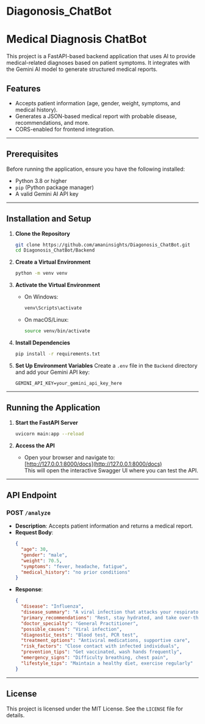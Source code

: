 # Diagonosis_ChatBot

# Medical Diagnosis ChatBot

This project is a FastAPI-based backend application that uses AI to provide medical-related diagnoses based on patient symptoms. It integrates with the Gemini AI model to generate structured medical reports.

## Features
- Accepts patient information (age, gender, weight, symptoms, and medical history).
- Generates a JSON-based medical report with probable disease, recommendations, and more.
- CORS-enabled for frontend integration.

---

## Prerequisites
Before running the application, ensure you have the following installed:
- Python 3.8 or higher
- `pip` (Python package manager)
- A valid Gemini AI API key

---

## Installation and Setup

1. **Clone the Repository**
   ```bash
   git clone https://github.com/amaninsights/Diagonosis_ChatBot.git
   cd Diagonosis_ChatBot/Backend
   ```

2. **Create a Virtual Environment**
   ```bash
   python -m venv venv
   ```

3. **Activate the Virtual Environment**
   - On Windows:
     ```bash
     venv\Scripts\activate
     ```
   - On macOS/Linux:
     ```bash
     source venv/bin/activate
     ```

4. **Install Dependencies**
   ```bash
   pip install -r requirements.txt
   ```

5. **Set Up Environment Variables**
   Create a `.env` file in the `Backend` directory and add your Gemini API key:
   ```plaintext
   GEMINI_API_KEY=your_gemini_api_key_here
   ```

---

## Running the Application

1. **Start the FastAPI Server**
   ```bash
   uvicorn main:app --reload
   ```

2. **Access the API**
   - Open your browser and navigate to:  
     [http://127.0.0.1:8000/docs](http://127.0.0.1:8000/docs)  
     This will open the interactive Swagger UI where you can test the API.

---

## API Endpoint

### POST `/analyze`
- **Description**: Accepts patient information and returns a medical report.
- **Request Body**:
  ```json
  {
    "age": 30,
    "gender": "male",
    "weight": 70.5,
    "symptoms": "fever, headache, fatigue",
    "medical_history": "no prior conditions"
  }
  ```
- **Response**:
  ```json
  {
    "disease": "Influenza",
    "disease_summary": "A viral infection that attacks your respiratory system.",
    "primary_recommendations": "Rest, stay hydrated, and take over-the-counter medications.",
    "doctor_specialty": "General Practitioner",
    "possible_causes": "Viral infection",
    "diagnostic_tests": "Blood test, PCR test",
    "treatment_options": "Antiviral medications, supportive care",
    "risk_factors": "Close contact with infected individuals",
    "prevention_tips": "Get vaccinated, wash hands frequently",
    "emergency_signs": "Difficulty breathing, chest pain",
    "lifestyle_tips": "Maintain a healthy diet, exercise regularly"
  }
  ```

---

## License
This project is licensed under the MIT License. See the `LICENSE` file for details.